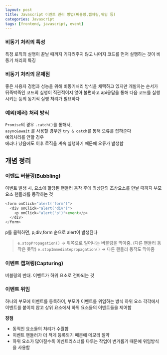 ```yaml
---
layout: post
title: Javascript 이벤트 관리 방법(버블링,캡처링,위임 등)
categories: Javascript
tags: [frontend, javascript, event]
---
```


### 비동기 처리의 특성

특정 로직의 실행이 끝날 때까지 기다려주지 않고 나머지 코드를 먼저
실행하는 것이 비동기 처리의 특징

<!--truncate-->

### 비동기 처리의 문제점

좋은 사용자 경험과 성능을 위해 비동기처리 방식을 채택하고 있지만
개발자는 순서가 뒤죽박죽인 코드의 실행이 직관적이지 않아 불편하고
api응답을 통해 다음 코드를 실행시키는 등의 동기적 실행 처리가 필요하다

### 예외(에러) 처리 방식

`Promise`의 경우 `.catch()`를 통해서,<br/>
`async&await` 를 사용할 경우엔 `try & catch`를 통해 오류를 잡하준다<br/>
예외처리를 안할 경우<br/>
에러나 났음에도 이후 로직을 계속 실행하기 때문에 오류가 발생함

## 개념 정리

### 이벤트 버블링(Bubbling)

이벤트 발생 시, 요소에 할당된 핸들러 동작 후에 최상단의 조상요소를 만날 때까지 부모요소 핸들러를 동작하는 것

```typescript
<form onClick="alert('form')">
  <div onClick="alert('div')">
    <p onClick="alert('p')">event</p>
  </div>
</form>
```

p를 클릭하면, p,div,form 순으로 alert이 발생된다

> `e.stopPropagation()` -> 위쪽으로 일어나는 버블링을 막아줌. (다른 핸들러 동작은 못막)
> `e.stopImmediatepropagation()` -> 다른 핸들러 동작도 막아줌

### 이벤트 캡쳐링(Capturing)

버블링의 반대. 이벤트가 하위 요소로 전파되는 것

### 이벤트 위임

하나의 부모에 이벤트를 등록하여, 부모가 이벤트를 위임하는 방식
하위 요소 각각에서 이벤트를 붙이지 않고 상위 요소에서 하위 요소들의 이벤트들을 제어함

**장점**

- 동적인 요소들의 처리가 수월함
- 이벤트 핸들러가 더 적게 등록되기 때문에 메모리 절약
- 하위 요소가 많아질수록 이벤트리스너를 다루는 작업이 번거롭기 때문에 위임방식을 사용함

